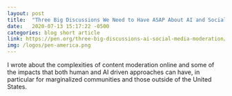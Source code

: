 ```yaml
---
layout: post
title:  "Three Big Discussions We Need to Have ASAP About AI and Social Media Moderation"
date:   2020-07-13 15:17:22 -0500
categories: blog short article
link: https://pen.org/three-big-discussions-ai-social-media-moderation/
img: /logos/pen-america.png
---
```

I wrote about the complexities of content moderation online and some of the impacts that both human and AI driven approaches can have, in particular for marginalized communities and those outside of the United States.

